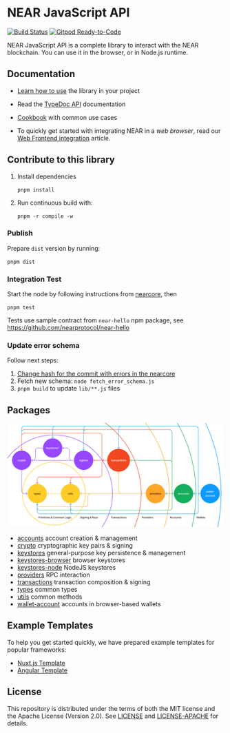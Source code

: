 # NEAR JavaScript API

[![Build Status](https://img.shields.io/endpoint.svg?url=https%3A%2F%2Factions-badge.atrox.dev%2Fnear%2Fnear-api-js%2Fbadge&style=flat&label=Build)](https://actions-badge.atrox.dev/near/near-api-js/goto)
[![Gitpod Ready-to-Code](https://img.shields.io/badge/Gitpod-Ready--to--Code-blue?logo=gitpod)](https://gitpod.io/#https://github.com/near/near-api-js) 

NEAR JavaScript API is a complete library to interact with the NEAR blockchain. You can use it in the browser, or in Node.js runtime.

## Documentation

- [Learn how to use](https://docs.near.org/tools/near-api-js/quick-reference) the library in your project

- Read the [TypeDoc API](https://near.github.io/near-api-js/) documentation

- [Cookbook](./packages/cookbook) with common use cases

- To quickly get started with integrating NEAR in a _web browser_, read our [Web Frontend integration](https://docs.near.org/develop/integrate/frontend) article.

## Contribute to this library

1. Install dependencies

       pnpm install

2. Run continuous build with:

       pnpm -r compile -w

### Publish

Prepare `dist` version by running:

    pnpm dist

### Integration Test

Start the node by following instructions from [nearcore](https://github.com/nearprotocol/nearcore), then

    pnpm test

Tests use sample contract from `near-hello` npm package, see https://github.com/nearprotocol/near-hello

### Update error schema

Follow next steps:

1. [Change hash for the commit with errors in the nearcore](https://github.com/near/near-api-js/blob/master/fetch_error_schema.js#L8-L9)
2. Fetch new schema: `node fetch_error_schema.js`
3. `pnpm build` to update `lib/**.js` files

## Packages

![Package Architecture in Onion Diagram](./docs/package-architecture.png)
<!-- https://www.figma.com/file/TzAPceViAbYW6A6KAuEMCe/NAJ-packages?t=N9nlkGBoAx9FYxoN-1 -->

- [accounts](https://github.com/near/near-api-js/tree/master/packages/accounts) account creation & management
- [crypto](https://github.com/near/near-api-js/tree/master/packages/crypto) cryptographic key pairs & signing
- [keystores](https://github.com/near/near-api-js/tree/master/packages/keystores) general-purpose key persistence & management
- [keystores-browser](https://github.com/near/near-api-js/tree/master/packages/keystores-browser) browser keystores
- [keystores-node](https://github.com/near/near-api-js/tree/master/packages/keystores-node) NodeJS keystores
- [providers](https://github.com/near/near-api-js/tree/master/packages/providers) RPC interaction
- [transactions](https://github.com/near/near-api-js/tree/master/packages/transactions) transaction composition & signing
- [types](https://github.com/near/near-api-js/tree/master/packages/types) common types
- [utils](https://github.com/near/near-api-js/tree/master/packages/utils) common methods
- [wallet-account](https://github.com/near/near-api-js/tree/master/packages/wallet-account) accounts in browser-based wallets

## Example Templates

To help you get started quickly, we have prepared example templates for popular frameworks:

- [Nuxt.js Template](https://github.com/near/near-api-js-template-nuxt)
- [Angular Template](https://github.com/near/near-api-js-template-angular)

## License

This repository is distributed under the terms of both the MIT license and the Apache License (Version 2.0).
See [LICENSE](LICENSE) and [LICENSE-APACHE](LICENSE-APACHE) for details.
